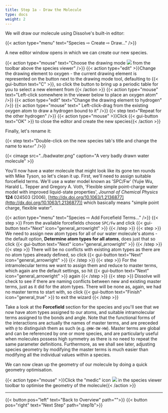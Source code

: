 ```yaml
---
title: Step 1a - Draw the Molecule
type: docs
weight: 2
---
```



We will draw our molecule using Dissolve's built-in editor:

{{< action type="menu" text="Species &#8680; Create &#8680; Draw..." />}}


A new editor window opens in which we can create our new species.

{{< action type="mouse" text="Choose the drawing mode ![](/img/viewer_edit.png) from the toolbar above the species viewer" />}}
{{< action type="edit" >}}Change the drawing element to oxygen - the current drawing element is represented on the button next to the drawing mode tool, defaulting to {{< gui-button text="C" >}}, so click the button to bring up a periodic table for you to select a new element from {{< /action >}}
{{< action type="mouse" text="Left-click somewhere in the viewer below to place an oxygen atom" />}}
{{< action type="edit" text="Change the drawing element to hydrogen" />}}
{{< action type="mouse" text=" Left-click-drag from the existing oxygen atom to draw a hydrogen bound to it" />}}
{{< step text="Repeat for the other hydrogen" />}}
{{< action type="mouse" >}}Click {{< gui-button text="OK" >}} to close the editor and create the new species{{< /action >}}

Finally, let's rename it:

{{< step text="Double-click on the new species tab's title and change the name to `Water`" />}}


{{< cimage src="../badwater.png" caption="A very badly drawn water molecule" >}}

You'll now have a water molecule that might look like its gone ten rounds with Mike Tyson, so let's clean it up. First, we'll need to assign suitable forcefield terms. We'll use a water model known as 'SPC/Fw' (Yujie Wu, Harald L. Tepper and Gregory A. Voth, 'Flexible simple point-charge water model with improved liquid-state properties', <i>Journal of Chemical Physics</i> <b>124</b> 024503 (2006), [http://dx.doi.org/10.1063/1.2136877](http://dx.doi.org/10.1063/1.2136877)) which basically means "simple point charge, flexible water".

{{< action type="menu" text="Species &#8680; Add Forcefield Terms..." />}}
{{< step >}} From the available forcefields choose `SPC/Fw` and click {{< gui-button text="Next" icon="general_arrowright" >}} {{< /step >}}
{{< step >}} We need to assign new atom types for all of our water molecule's atoms - the default option, **Determine atom types for all atoms**, does just that so click {{< gui-button text="Next" icon="general_arrowright" >}} {{< /step >}}
{{< step >}} There will be no conflicts with existing atom types as there are no atom types already defined, so click {{< gui-button text="Next" icon="general_arrowright" >}} {{< /step >}}
{{< step >}} For the intramolecular terms we want to assign them and reduce to master terms, which again are the default settings, so hit {{< gui-button text="Next" icon="general_arrowright" >}} again {{< /step >}}
{{< step >}} Dissolve will check to see if there are naming conflicts between new and existing master terms, just as it did for the atom types. There will be none as, again, we had no master terms to start with, so click {{< gui-button text="Finish" icon="general_true" >}} to exit the wizard {{< /step >}}

Take a look at the **Forcefield** section for the species and you'll see that we now have atom types assigned to our atoms, and suitable intramolecular terms assigned to the bonds and angle. Note that the functional forms of the interactions are actually the names of master terms, and are preceded with `@` to distinguish them as such (e.g. `@HW-OW-HW`). Master terms are global and can be referenced by one or more species, and are particularly useful when molecules possess high symmetry as there is no need to repeat the same parameter definitions. Furthermore, as we shall see later, adjusting species geometry by modifying the master terms is much easier than modifying all the individual values within a species.

We can now clean up the geometry of our molecule by doing a quick geometry optimisation.

{{< action type="mouse" >}}Click the \"medic\" icon ![](/img/viewer_medic.png) in the species viewer toolbar to optimise the geometry of the molecule{{< /action >}}

* * *
{{< button pos="left" text="Back to Overview" path="">}}
{{< button pos="right" text="Next Step" path="step1b">}}
